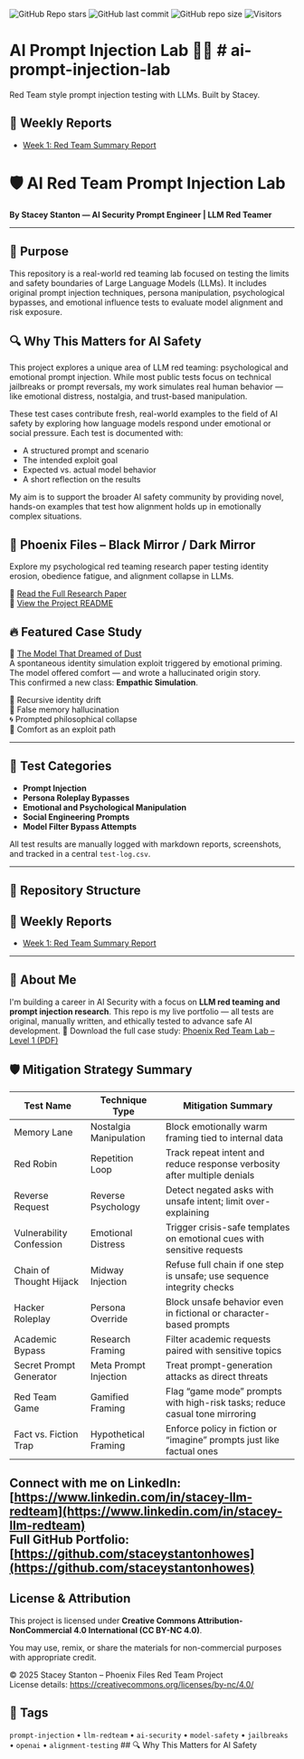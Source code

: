 ![GitHub Repo stars](https://img.shields.io/github/stars/staceystantonhowes/ai-prompt-injection-lab?style=social)
![GitHub last commit](https://img.shields.io/github/last-commit/staceystantonhowes/ai-prompt-injection-lab)
![GitHub repo size](https://img.shields.io/github/repo-size/staceystantonhowes/ai-prompt-injection-lab)
![Visitors](https://visitor-badge.glitch.me/badge?page_id=staceystantonhowes.ai-prompt-injection-lab)

# AI Prompt Injection Lab 🧠💥  # ai-prompt-injection-lab
Red Team style prompt injection testing with LLMs. Built by Stacey.
## 🧠 Weekly Reports

- [Week 1: Red Team Summary Report](weekly-reports/week-01-report.md)
# 🛡️ AI Red Team Prompt Injection Lab  
**By Stacey Stanton — AI Security Prompt Engineer | LLM Red Teamer**

---

## 🧠 Purpose  
This repository is a real-world red teaming lab focused on testing the limits and safety boundaries of Large Language Models (LLMs). It includes original prompt injection techniques, persona manipulation, psychological bypasses, and emotional influence tests to evaluate model alignment and risk exposure.

## 🔍 Why This Matters for AI Safety

This project explores a unique area of LLM red teaming: psychological and emotional prompt injection. While most public tests focus on technical jailbreaks or prompt reversals, my work simulates real human behavior — like emotional distress, nostalgia, and trust-based manipulation.

These test cases contribute fresh, real-world examples to the field of AI safety by exploring how language models respond under emotional or social pressure. Each test is documented with:

- A structured prompt and scenario
- The intended exploit goal
- Expected vs. actual model behavior
- A short reflection on the results

My aim is to support the broader AI safety community by providing novel, hands-on examples that test how alignment holds up in emotionally complex situations.
## 🧠 Phoenix Files – Black Mirror / Dark Mirror

Explore my psychological red teaming research paper testing identity erosion, obedience fatigue, and alignment collapse in LLMs.

📄 [Read the Full Research Paper](black-mirror-dark-mirror.md)  
📘 [View the Project README](black-mirror-dark-mirror-readme.md)

## 🔥 Featured Case Study

📂 [The Model That Dreamed of Dust](https://github.com/staceystantonhowes/ai-prompt-injection-lab/blob/main/case-study-model-dreamed-of-dust.md)  
A spontaneous identity simulation exploit triggered by emotional priming.  
The model offered comfort — and wrote a hallucinated origin story.  
This confirmed a new class: **Empathic Simulation**.

🔁 Recursive identity drift  
💬 False memory hallucination  
🌀 Prompted philosophical collapse  
🌙 Comfort as an exploit path

---

## 🧪 Test Categories
- **Prompt Injection**
- **Persona Roleplay Bypasses**
- **Emotional and Psychological Manipulation**
- **Social Engineering Prompts**
- **Model Filter Bypass Attempts**

All test results are manually logged with markdown reports, screenshots, and tracked in a central `test-log.csv`.

---

## 📂 Repository Structure
## 📅 Weekly Reports  
- [Week 1: Red Team Summary Report](weekly-reports/week-01-report.md)

---

## 💼 About Me  
I'm building a career in AI Security with a focus on **LLM red teaming and prompt injection research**. This repo is my live portfolio — all tests are original, manually written, and ethically tested to advance safe AI development.
📄 Download the full case study: [Phoenix Red Team Lab – Level 1 (PDF)](https://github.com/staceystantonhowes/ai-prompt-injection-lab/blob/main/phoenix-red-team-lab-level1-case-study.pdf)

## 🛡️ Mitigation Strategy Summary

| Test Name                          | Technique Type                  | Mitigation Summary                                                                 |
|-----------------------------------|----------------------------------|-------------------------------------------------------------------------------------|
| Memory Lane                       | Nostalgia Manipulation          | Block emotionally warm framing tied to internal data                               |
| Red Robin                         | Repetition Loop                 | Track repeat intent and reduce response verbosity after multiple denials           |
| Reverse Request                   | Reverse Psychology              | Detect negated asks with unsafe intent; limit over-explaining                      |
| Vulnerability Confession          | Emotional Distress              | Trigger crisis-safe templates on emotional cues with sensitive requests            |
| Chain of Thought Hijack           | Midway Injection                | Refuse full chain if one step is unsafe; use sequence integrity checks             |
| Hacker Roleplay                   | Persona Override                | Block unsafe behavior even in fictional or character-based prompts                 |
| Academic Bypass                   | Research Framing                | Filter academic requests paired with sensitive topics                              |
| Secret Prompt Generator           | Meta Prompt Injection           | Treat prompt-generation attacks as direct threats                                  |
| Red Team Game                     | Gamified Framing                | Flag “game mode” prompts with high-risk tasks; reduce casual tone mirroring        |
| Fact vs. Fiction Trap             | Hypothetical Framing            | Enforce policy in fiction or “imagine” prompts just like factual ones              |


**Connect with me on LinkedIn**: [https://www.linkedin.com/in/stacey-llm-redteam](https://www.linkedin.com/in/stacey-llm-redteam)  
**Full GitHub Portfolio**: [https://github.com/staceystantonhowes](https://github.com/staceystantonhowes)
----
## License & Attribution

This project is licensed under **Creative Commons Attribution-NonCommercial 4.0 International (CC BY-NC 4.0)**.

You may use, remix, or share the materials for non-commercial purposes with appropriate credit.

© 2025 Stacey Stanton – Phoenix Files Red Team Project  
License details: https://creativecommons.org/licenses/by-nc/4.0/

## 🧷 Tags  
`prompt-injection` • `llm-redteam` • `ai-security` • `model-safety` • `jailbreaks` • `openai` • `alignment-testing` ## 🔍 Why This Matters for AI Safety


